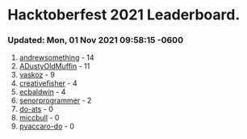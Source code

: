# Hacktoberfest 2021 Leaderboard.
### Updated: Mon, 01 Nov 2021 09:58:15 -0600
1. [andrewsomething](https://github.com/andrewsomething) - 14
2. [ADustyOldMuffin](https://github.com/ADustyOldMuffin) - 11
3. [vaskoz](https://github.com/vaskoz) - 9
4. [creativefisher](https://github.com/creativefisher) - 4
5. [ecbaldwin](https://github.com/ecbaldwin) - 4
6. [senorprogrammer](https://github.com/senorprogrammer) - 2
7. [do-ats](https://github.com/do-ats) - 0
8. [miccbull](https://github.com/miccbull) - 0
9. [pvaccaro-do](https://github.com/pvaccaro-do) - 0
